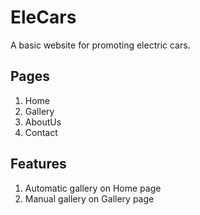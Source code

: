 # EleCars
A basic website for promoting electric cars. 

## Pages
1. Home
2. Gallery
3. AboutUs
4. Contact

## Features
1. Automatic gallery on Home page
2. Manual gallery on Gallery page
